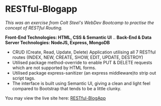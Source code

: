 # RESTful-Blogapp

*This was an exercise from Colt Steel's WebDev Bootcamp to practise the concept of RESTful Routing.*

**Front-End Technologies: HTML, CSS & Semantic UI**
.. **Back-End & Data Server Technologies: NodeJS, Express, MongoDB**

* CRUD (Create, Read, Update, Delete) Application utilising all 7 RESTful routes (INDEX, NEW, CREATE, SHOW, EDIT, UPDATE, DESTROY)
* Utilised package method-override to enable PUT & DELETE requests which are not supported by HTML forms.
* Utilised package express-sanitizer (an express middleware)to strip out script tags.
* The interface is built using Semantic UI, giving a clean and light feel compared to Bootstrap that tends to be a little clunky.

You may view the live site here: [RESTful-BlogApp](https://lyndj-restful-blogapp.herokuapp.com/blogs)